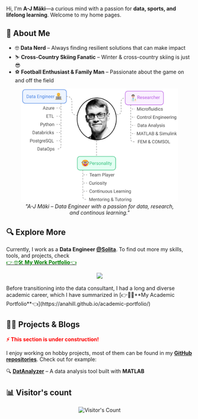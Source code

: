<!-- Please be freely to check my codes -->

<!-- # 👋 Welcome! I'm **A-J Mäki** -->
Hi, I'm **A-J Mäki**—a curious mind with a passion for **data, sports, and lifelong learning**. Welcome to my home pages.  
## 🚀 **About Me**  

- 🤓 **Data Nerd** – Always finding resilient solutions that can make impact   
- ⛷️ **Cross-Country Skiing Fanatic** – Winter & cross-country skiing is just 😎  
- ⚽ **Football Enthusiast & Family Man** – Passionate about the game on and off the field  

<figure>
  <img src="/pics/ajm_profile.png" alt="my profile"/>
  <figcaption style="display: block; text-align: center; font-style: italic;">"A-J Mäki – Data Engineer with a passion for data, research, and continous learning."</figcaption>
</figure>
<!--  
Using Napkin with something like these, created new profile pic
A-J Mäki is combosed of
- Personality
  - team player
  - curiosity
  - continuous learning
  - mentoring & tutoring
- Researcher
  - microfluidics
  - control engineering
  - data analysis
  - MATLAB & Simulink
  - FEM & COMSOL
- Data Consultant
  - Azure
  - ETL
  - Python
  - Databricks
  - PostgreSQL
  - DataOps
-->


## 🔍 **Explore More**  
Currently, I work as a **Data Engineer [@Solita](https://www.solita.fi/)**. 
To find out more my skills, tools, and projects, check  
[<span style="color:green">👉 🤓🛠️ **My Work Portfolio**👈</span>](https://anahill.github.io/portfolio/)

<p align="center">
  <img src="https://skillicons.dev/icons?i=azure,postgres,python,powershell,bash" />
</p>
<!-- 
Before transitioning into the world of data, I had a long and diverse academic career. Dive into 
<a href="https://anahill.github.io/academic-portfolio/" class="red-text">**👨‍🔬My Academic Portfolio**</a> to explore my research.   -->
Before transitioning into the data consultant, I had a long and diverse academic career, which I have summarized in  
[👉👨‍🔬**My Academic Portfolio**👈](https://anahill.github.io/academic-portfolio/)


## 📂📝 Projects & Blogs
<span style="color:red"><strong>⚡ This section is under construction!</strong></span>  

I enjoy working on hobby projects, most of them can be found in my **[GitHub repositories](https://github.com/AnaHill?tab=repositories)**. Check out for example:  

🔍 **[DatAnalyzer](https://github.com/AnaHill/DatAnalyzer)** – A data analysis tool built with **MATLAB**

## 📊 **Visitor's count**
<div align="center">   
  <img src="https://profile-counter.glitch.me/AnaHill/count.svg" alt="Visitor's Count" />
</div>
